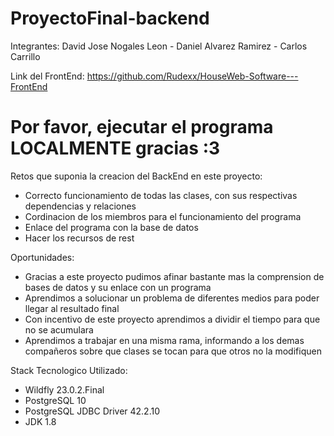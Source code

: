# ProyectoFinal-backend
Integrantes: David Jose Nogales Leon - Daniel Alvarez Ramirez - Carlos Carrillo

Link del FrontEnd: https://github.com/Rudexx/HouseWeb-Software---FrontEnd

# Por favor, ejecutar el programa LOCALMENTE gracias :3

Retos que suponia la creacion del BackEnd en este proyecto:
- Correcto funcionamiento de todas las clases, con sus respectivas dependencias y relaciones
- Cordinacion de los miembros para el funcionamiento del programa
- Enlace del programa con la base de datos
- Hacer los recursos de rest

Oportunidades:
- Gracias a este proyecto pudimos afinar bastante mas la comprension de bases de datos y su enlace con un programa
- Aprendimos a solucionar un problema de diferentes medios para poder llegar al resultado final
- Con incentivo de este proyecto aprendimos a dividir el tiempo para que no se acumulara
- Aprendimos a trabajar en una misma rama, informando a los demas compañeros sobre que clases se tocan para que otros no la modifiquen

Stack Tecnologico Utilizado:
- Wildfly 23.0.2.Final
- PostgreSQL 10
- PostgreSQL JDBC Driver 42.2.10
- JDK 1.8
